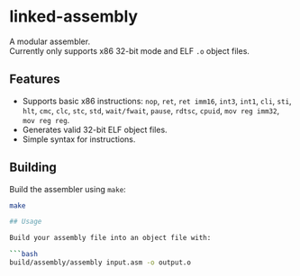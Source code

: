 # linked-assembly

A modular assembler.  
Currently only supports x86 32-bit mode and ELF `.o` object files.

## Features

- Supports basic x86 instructions: `nop`, `ret`, `ret imm16`, `int3`, `int1`, `cli`, `sti`, `hlt`, `cmc`, `clc`, `stc`, `std`, `wait/fwait`, `pause`, `rdtsc`, `cpuid`, `mov reg imm32`, `mov reg reg`.
- Generates valid 32-bit ELF object files.
- Simple syntax for instructions.

## Building

Build the assembler using `make`:

```bash
make

## Usage

Build your assembly file into an object file with:

```bash
build/assembly/assembly input.asm -o output.o